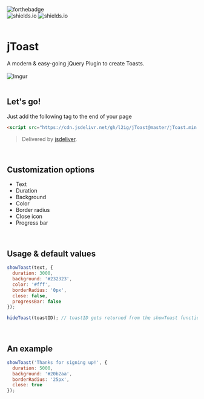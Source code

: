![forthebadge](https://forthebadge.com/images/badges/built-with-love.svg)<br>
![shields.io](https://img.shields.io/github/stars/l2ig/jToast.svg?style=for-the-badge)
![shields.io](https://img.shields.io/github/languages/top/l2ig/jToast.svg?style=for-the-badge)<br><br>

# jToast
A modern & easy-going jQuery Plugin to create Toasts.<br><br>
![Imgur](https://i.imgur.com/SRkJXPN.gif)
<br><br>

## Let's go!
Just add the following tag to the end of your page
```html
<script src="https://cdn.jsdelivr.net/gh/l2ig/jToast@master/jToast.min.js"></script>
```
> Delivered by [jsdeliver](https://www.jsdelivr.com/).

<br>

## Customization options
* Text
* Duration
* Background
* Color
* Border radius
* Close icon
* Progress bar
<br>

## Usage & default values
```javascript
showToast(text, {
  duration: 3000,
  background: '#232323',
  color: '#fff',
  borderRadius: '0px',
  close: false,
  progressBar: false
});
```

```javascript
hideToast(toastID); // toastID gets returned from the showToast function
```
<br>

## An example
```javascript
showToast('Thanks for signing up!', {
  duration: 5000,
  background: '#20b2aa',
  borderRadius: '25px',
  close: true
});

